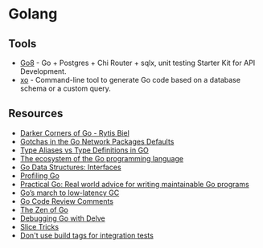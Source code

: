 # Golang

## Tools

- [Go8](https://github.com/gmhafiz/go8) - Go + Postgres + Chi Router + sqlx, unit testing Starter Kit for API Development.
- [xo](https://github.com/xo/xo) - Command-line tool to generate Go code based on a database schema or a custom query.

## Resources

- [Darker Corners of Go - Rytis Biel](https://rytisbiel.com/2021/03/06/darker-corners-of-go/)
- [Gotchas in the Go Network Packages Defaults](https://martin.baillie.id/wrote/gotchas-in-the-go-network-packages-defaults)
- [Type Aliases vs Type Definitions in GO](https://alehatsman.com/posts/golang_type_declaration_abuse.html)
- [The ecosystem of the Go programming language](https://henvic.dev/posts/go/)
- [Go Data Structures: Interfaces](https://research.swtch.com/interfaces)
- [Profiling Go](https://www.integralist.co.uk/posts/profiling-go/)
- [Practical Go: Real world advice for writing maintainable Go programs](https://dave.cheney.net/practical-go/presentations/qcon-china.html)
- [Go’s march to low-latency GC](https://blog.twitch.tv/en/2016/07/05/gos-march-to-low-latency-gc-a6fa96f06eb7/)
- [Go Code Review Comments](https://github.com/golang/go/wiki/CodeReviewComments)
- [The Zen of Go](https://dave.cheney.net/2020/02/23/the-zen-of-go)
- [Debugging Go with Delve](https://tpaschalis.github.io/delve-debugging/)
- [Slice Tricks](https://github.com/golang/go/wiki/SliceTricks)
- [Don't use build tags for integration tests](https://peter.bourgon.org/blog/2021/04/02/dont-use-build-tags-for-integration-tests.html)

